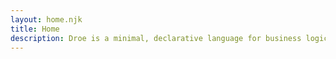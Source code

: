 ```yaml
---
layout: home.njk
title: Home
description: Droe is a minimal, declarative language for business logic and process automation. It currently compiles to WebAssembly and native bytecode with experimental Rust code generation. Designed for clarity and readability, Droe is ideal for business automation, simple APIs, and AI-assisted development workflows.
---
```

